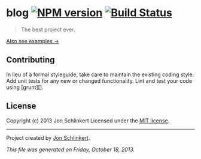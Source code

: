 # blog [![NPM version](https://badge.fury.io/js/blog.png)](http://badge.fury.io/js/blog)  [![Build Status](true.png)](true)

> The best project ever.

[Also see examples →](./EXAMPLES.md)

## Contributing
In lieu of a formal styleguide, take care to maintain the existing coding style. Add unit tests for any new or changed functionality. Lint and test your code using [grunt][].


## License
Copyright (c) 2013 Jon Schlinkert
Licensed under the [MIT license](LICENSE-MIT).

***

Project created by [Jon Schlinkert](https://github.com/jonschlinkert).

_This file was generated on Friday, October 18, 2013._
